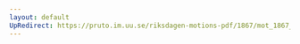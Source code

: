 ```yaml
---
layout: default
UpRedirect: https://pruto.im.uu.se/riksdagen-motions-pdf/1867/mot_1867__ak__258/mot_1867__ak__258-002.pdf
---
```


